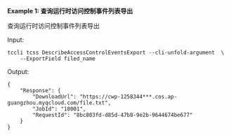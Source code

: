 **Example 1: 查询运行时访问控制事件列表导出**

查询运行时访问控制事件列表导出

Input: 

```
tccli tcss DescribeAccessControlEventsExport --cli-unfold-argument  \
    --ExportField filed_name
```

Output: 
```
{
    "Response": {
        "DownloadUrl": "https://cwp-1258344***.cos.ap-guangzhou.myqcloud.com/file.txt",
        "JobId": "10001",
        "RequestId": "8bc803fd-d85d-47b8-9e2b-9644674be677"
    }
}
```

